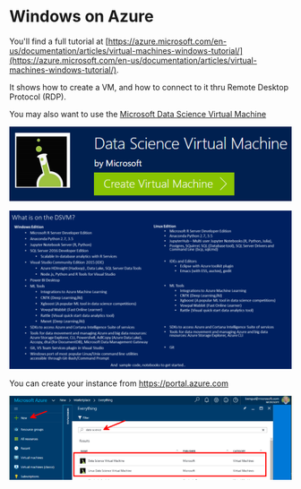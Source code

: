 # Windows on Azure

You'll find a full tutorial at [https://azure.microsoft.com/en-us/documentation/articles/virtual-machines-windows-tutorial/](https://azure.microsoft.com/en-us/documentation/articles/virtual-machines-windows-tutorial/).

It shows how to create a VM, and how to connect to it thru Remote Desktop Protocol (RDP).

You may also want to use the [Microsoft Data Science Virtual Machine](https://blogs.technet.microsoft.com/machinelearning/2016/09/13/recent-updates-to-the-microsoft-data-science-virtual-machine/)

![](vms/windows.png)

![](vms/content.png)

You can create your instance from <https://portal.azure.com>

![](vms/new.png)
